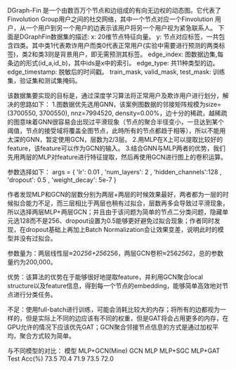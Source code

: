 DGraph-Fin 是一个由数百万个节点和边组成的有向无边权的动态图。它代表了Finvolution Group用户之间的社交网络，其中一个节点对应一个Finvolution 用户，从一个用户到另一个用户的边表示该用户将另一个用户视为紧急联系人。 下面是DGraphFin数据集的描述: 
x: 20维节点特征向量。
y: 节点对应标签，一共包含四类。其中类1代表欺诈用户而类0代表正常用户(实验中需要进行预测的两类标签)，类2和类3则是背景用户，即无需预测其标签。 
edge_index: 图数据边集,每条边的形式(id_a,id_b)，其中ids是x中的索引。
edge_type: 共11种类型的边。
edge_timestamp: 脱敏后的时间戳。
train_mask, valid_mask, test_mask: 训练集，验证集和测试集掩码。

该数据集要实现的目标是，通过深度学习算法将正常用户及欺诈用户进行划分，解决的思路如下： 
1.图数据优先选用GNN，该案例图数据的邻接矩阵规模为size=(3700550, 3700550), nnz=7994520, density=0.00%，边十分的稀疏，越稀疏的图意味着GNN很容易会出现过平滑现象（节点的聚合半径变小，一旦达到某个阈值，节点的接受域将覆盖全图节点，此時所有的节点都趋于相等），所以不能用太深的GNN，暂定使用GCN，层数为2/3层。 
2.用MLP在X上可以提取比较好的feature，该feature可以作为GCN的输入。 
3.结合GNN与MLP两者的优势，我们先用两层的MLP对feature进行特征提取，然后再使用GCN进行图上的卷积运算。

参数选择如下：
args = {
    'lr': 0.01
    , 'num_layers': 2
    , 'hidden_channels':128
    , 'dropout': 0.5
    , 'weight_decay': 5e-7
                  }
                  
作者发现MLP和GCN的层数分别为两层+两层的时候效果最好，两者都为一层的时候拟合能力不足，而三层相比于两层也稍有过拟合，层数再多会导致过平滑现象，所以选择两层MLP+两层GCN；并且由于该问题为简单的节点二分类问题，隐藏单元选128而不是256、dropout设置为0.5能够更好避免过拟合现象；作者同时发现，在dropout基础上再加上Batch Normalization会让效果变差，说明此时的模型并没有过拟合。

参数量为：两层线性层≈20*256+256*256，两层GCN卷积≈256*256*2，总的参数量约为200,000。

优势：该算法的优势在于能够很好地提取feature，并利用GCN聚合local structure以及feature信息，得到每一个节点的embedding，能够简单高效地对节点进行分类任务。

不足：使用full-batch进行训练，可能会消耗比较大的内存；将所有的边都视为一样的，但是实际上不同的边应该有不同的权重，但是GAT将会占用更多的内存，在GPU允许的情况下应该优先GAT；GCN聚合邻接节点信息的方式是通过加权平均，聚合方式较为简单。

与不同模型的对比：
模型	 MLP+GCN(Mine)  GCN	  MLP	 MLP+SGC MLP+GAT
Test Acc(%)	73.5	70.4	71.9	73.5	72.0

